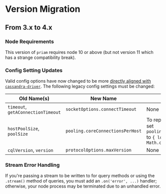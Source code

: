 # Version Migration

## From 3.x to 4.x

### Node Requirements

This version of `priam` requires node 10 or above (but not version 11 which has a strange compatibility break).

### Config Setting Updates

Valid config options have now changed to be more [directly aligned with `cassandra-driver`](https://docs.datastax.com/en/developer/nodejs-driver/4.3/api/type.ClientOptions/). The following legacy config settings must be changed:

| Old Name(s) | New Name | Format Changes |
|----------|----------|----------------|
| `timeout`, `getAConnectionTimeout` | `socketOptions.connectTimeout` | None |
| `hostPoolSize`, `poolSize` | `pooling.coreConnectionsPerHost` | To replicate the legacy behavior, set `pooling.coreConnectionsPerHost` to `{ local: poolSize, remote: Math.ceil(poolSize / 2) }` |
| `cqlVersion`, `version` | `protocolOptions.maxVersion` | None |

### Stream Error Handling

If you're passing a stream to be written to for query methods or using the `.stream()` method of queries, you must add an `.on('error', ...)` handler; otherwise, your node process may be terminated due to an unhandled error.
